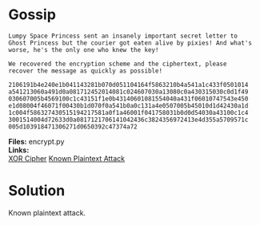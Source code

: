 # Gossip

	Lumpy Space Princess sent an insanely important secret letter to 
	Ghost Princess but the courier got eaten alive by pixies! And what's worse, he's the only one who knew the key! 

	We recovered the encryption scheme and the ciphertext, please
	recover the message as quickly as possible!

	2106191b4e240e1b041143281b070d051104164f5863210b4a541a1c433f0501014
	a541213060a491d0a081712452014081c024607030a13080c0a430315030c0d1f49
	030607005b4569100c1c43151f1e0b43140601081554040a431f06010747543e450
	e1d08004f46071f00430b1d070f0a541b0a0c131a4e0507005b45010d1d42430a1d
	1c004f586327430515194217581a0f1a46001f041758031b0d0d54030a43100c1c4
	3001514004d72633d0a0817121706141042436c3824356972413e4d355a5709571c
	005d103918471306271d0650392c47374a72

**Files:** encrypt.py  
**Links:**  
[XOR Cipher](http://en.wikipedia.org/wiki/XOR_cipher)
[Known Plaintext Attack](http://en.wikipedia.org/wiki/Known-plaintext_attack)

# Solution
Known plaintext attack. 